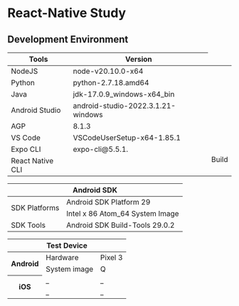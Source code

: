 # React-Native Study

## Development Environment

<table>
	<thead>
	<tr>
	<th>Tools</th>
	<th>Version</th>
	</tr>
	</thead>
	<tbody>
	<tr>
	<td>NodeJS</td>
	<td>node-v20.10.0-x64</td>
	</tr>
	<tr>
	<td>Python</td>
	<td>python-2.7.18.amd64</td>
	</tr>
	<tr>
	<td>Java</td>
	<td>jdk-17.0.9_windows-x64_bin</td>
	</tr>
	<tr>
	<td>Android Studio</td>
	<td>android-studio-2022.3.1.21-windows</td>
	</tr>
    <tr>
	<td>AGP</td>
	<td>8.1.3</td>
	</tr>
    <tr>
	<td>VS Code</td>
	<td>VSCodeUserSetup-x64-1.85.1</td>
	</tr>
    <tr>
	<td>Expo CLI</td>
	<td>expo-cli@5.5.1.</td>
    <td rowspan="2">Build </td>
	</tr>
    <tr>
	<td>React Native CLI</td>
	<td></td>
	</tr>
	</tbody>
</table>

<table>
<thead>
<tr><th colspan="2">Android SDK</th></tr>
</thead>
<tbody>
<tr>
<td rowspan="2">SDK Platforms</td>
<td>Android SDK Platform 29</td>
</tr>
<tr>
<td>Intel x 86 Atom_64 System Image</td>
</tr>
<tr>
<td>SDK Tools</td>
<td>Android SDK Build-Tools 29.0.2</td>
</tr>
</tbody>
</table>

<table>
    <thead>
        <tr>
            <th colspan="3">Test Device</th>
        </tr>
    </thead>
    <tbody>
        <tr>
            <th rowspan="2">Android</th>
            <td>
                Hardware
            </td>
            <td>
                Pixel 3
            </td>
        </tr>
        <tr>
            <td>System image</td>
            <td>Q</td>
        </tr>
        <tr>
            <th rowspan="2">iOS</th>
            <td>
                _
            </td>
            <td>
                _
            </td>
        </tr>
        <tr>
            <td>_</td>
            <td>_</td>
        </tr>
    </tbody>
</table>

